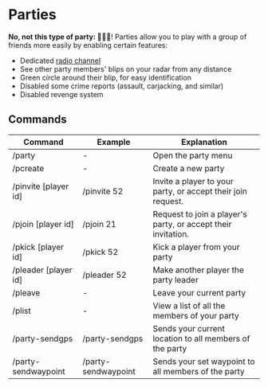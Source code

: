 # Parties
**No, not this type of party: 💃🕺🎉**! Parties allow you to play with a group of friends more easily by enabling certain features:

- Dedicated [radio channel](/wiki/basics/communication#radio)
- See other party members' blips on your radar from any distance
- Green circle around their blip, for easy identification
- Disabled some crime reports (assault, carjacking, and similar)
- Disabled revenge system

## Commands
| Command | Example | Explanation |
| --- | --- | --- |
| /party | - | Open the party menu |
| /pcreate | - | Create a new party |
| /pinvite [player id] | /pinvite 52 | Invite a player to your party, or accept their join request. |
| /pjoin [player id] | /pjoin 21 | Request to join a player's party, or accept their invitation. |
| /pkick [player id] | /pkick 52 | Kick a player from your party |
| /pleader [player id] | /pleader 52 | Make another player the party leader |
| /pleave | - | Leave your current party |
| /plist | - | View a list of all the members of your party |
| /party-sendgps | /party-sendgps | Sends your current location to all members of the party |
| /party-sendwaypoint | /party-sendwaypoint | Sends your set waypoint to all members of the party |
